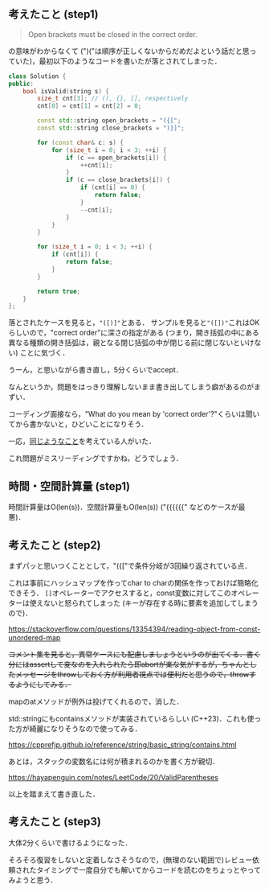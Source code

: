 ## 考えたこと (step1)
> Open brackets must be closed in the correct order.

の意味がわからなくて (")("は順序が正しくないからだめだよという話だと思っていた)，最初以下のようなコードを書いたが落とされてしまった．

```cpp
class Solution {
public:
    bool isValid(string s) {
        size_t cnt[3]; // (), {}, [], respectively
        cnt[0] = cnt[1] = cnt[2] = 0;

        const std::string open_brackets = "({[";
        const std::string close_brackets = ")}]";

        for (const char& c: s) {
            for (size_t i = 0; i < 3; ++i) {
                if (c == open_brackets[i]) {
                    ++cnt[i];
                }
                if (c == close_brackets[i]) {
                    if (cnt[i] == 0) {
                        return false;
                    }
                    --cnt[i];
                }
            }
        }

        for (size_t i = 0; i < 3; ++i) {
            if (cnt[i]) {
                return false;
            }
        }

        return true;
    }
};
```

落とされたケースを見ると，`"([)]"`とある．
サンプルを見ると`"([])"`これはOKらしいので，"correct order"に深さの指定がある (つまり，開き括弧の中にある異なる種類の開き括弧は，親となる閉じ括弧の中が閉じる前に閉じないといけない) ことに気づく．

うーん，と思いながら書き直し，5分くらいでaccept．

なんというか，問題をはっきり理解しないまま書き出してしまう癖があるのがまずい．

コーディング面接なら，"What do you mean by 'correct order'?"くらいは聞いてから書かないと，ひどいことになりそう．

一応，[同じようなこと](https://leetcode.com/problems/valid-parentheses/description/comments/1567810/)を考えている人がいた．

これ問題がミスリーディングですかね，どうでしょう．

## 時間・空間計算量 (step1)
時間計算量はO(len(s))．空間計算量もO(len(s)) ("{{{{{{" などのケースが最悪)．

## 考えたこと (step2)
まずパッと思いつくこととして，"({["で条件分岐が3回繰り返されている点．

これは事前にハッシュマップを作ってchar to charの関係を作っておけば簡略化できそう．
`[]`オペレーターでアクセスすると，const変数に対してこのオペレーターは使えないと怒られてしまった (キーが存在する時に要素を追加してしまうので)．

https://stackoverflow.com/questions/13354394/reading-object-from-const-unordered-map

~~コメント集を見ると，異常ケースにも配慮しましょうというのが出てくる．書く分にはassertして変なのを入れられたら即abortが楽な気がするが，ちゃんとしたメッセージをthrowしておく方が利用者視点では便利だと思うので，throwするようにしてみる．~~

mapのatメソッドが例外は投げてくれるので，消した．

std::stringにもcontainsメソッドが実装されているらしい (C++23)．これも使った方が綺麗になりそうなので使ってみる．

https://cpprefjp.github.io/reference/string/basic_string/contains.html

あとは，スタックの変数名には何が積まれるのかを書く方が親切．

https://hayapenguin.com/notes/LeetCode/20/ValidParentheses

以上を踏まえて書き直した．

## 考えたこと (step3)
大体2分くらいで書けるようになった．

そろそろ復習をしないと定着しなさそうなので，(無理のない範囲で)レビュー依頼されたタイミングで一度自分でも解いてからコードを読むのをちょっとやってみようと思う．
